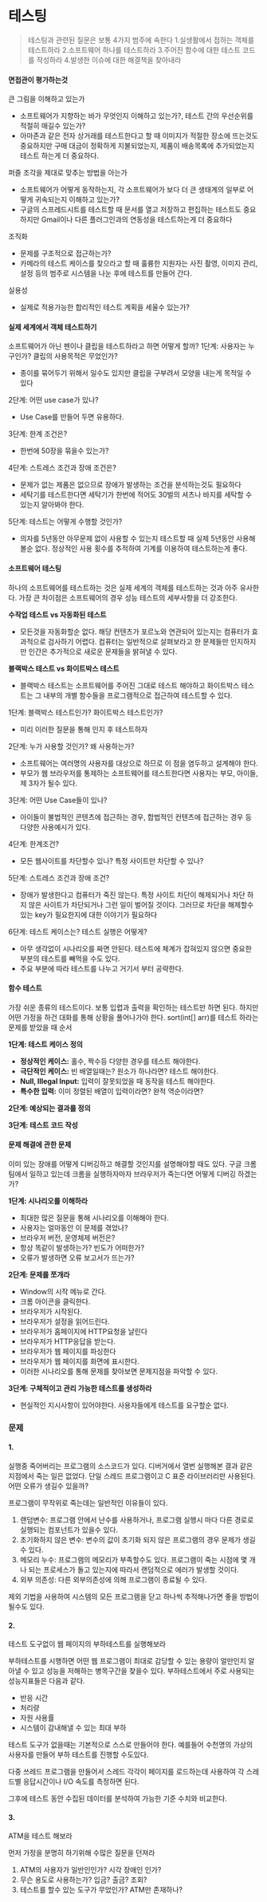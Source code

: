 # 테스팅
> 테스팅과 관련된 질문은 보통 4가지 범주에 속한다
> 1.실생활에서 접하는 객체를 테스트하라
> 2.소프트웨어 하나를 테스트하라
> 3.주어진 함수에 대한 테스트 코드를 작성하라
> 4.발생한 이슈에 대한 해결책을 찾아내라

#### 면접관이 평가하는것
큰 그림을 이해하고 있는가
- 소프트웨어가 지향하는 바가 무엇인지 이해하고 있는가?, 테스트 간의 우선순위를 적절히 매길수 있는가?
- 아마존과 같은 전자 상거래를 테스트한다고 할 때 이미지가 적절한 장소에 뜨는것도 중요하지만 구매 대금이 정확하게 지불되었는지, 제품이 배송목록에 추가되었는지 테스트 하는게 더 중요하다.


퍼즐 조각을 제대로 맞추는 방법을 아는가
- 소프트웨어가 어떻게 동작하는지, 각 소프트웨어가 보다 더 큰 생태계의 일부로 어떻게 귀속되는지 이해하고 있는가?
- 구글의 스프레드시트를 테스트할 때 문서를 열고 저장하고 편집하는 테스트도 중요하지만 Gmail이나 다른 플러그인과의 연동성을 테스트하는게 더 중요하다


조직화
- 문제를 구조적으로 접근하는가?
- 카메라의 테스트 케이스를 찾으라고 할 때 훌륭한 지원자는 사진 촬영, 이미지 관리, 설정 등의 범주로 시스템을 나눈 후에 테스트를 만들어 간다.


실용성
- 실제로 적용가능한 합리적인 테스트 계획을 세울수 있는가?

#### 실제 세계에서 객체 테스트하기
소프트웨어가 아닌 펜이나 클립을 테스트하라고 하면 어떻게 할까?
1단계: 사용자는 누구인가? 클립의 사용목적은 무었인가?
- 종이를 묶어두기 위해서 일수도 있지만 클립을 구부려서 모양을 내는게 목적일 수 있다


2단계: 어떤 use case가 있나?
- Use Case를 만들어 두면 유용하다.

3단계: 한계 조건은?
- 한번에 50장을 묶을수 있는가?

4단계: 스트레스 조건과 장애 조건은?
- 문제가 없는 제품은 없으므로 장애가 발생하는 조건을 분석하는것도 필요하다
- 세탁기를 테스트한다면 세탁기가 한번에 적어도 30벌의 셔츠나 바지를 세탁할 수 있는지 알아봐야 한다.

5단계: 테스트는 어떻게 수행할 것인가?
- 의자를 5년동안 아무문제 없이 사용할 수 있는지 테스트할 때 실제 5년동안 사용해볼순 없다. 정상적인 사용 횟수를 추적하여 기계를 이용하여 테스트하는게 좋다.

#### 소프트웨어 테스팅
하나의 소프트웨어를 테스트하는 것은 실제 세계의 객체를 테스트하는 것과 아주 유사한다. 가장 큰 차이점은 소프트웨어의 경우 성능 테스트의 세부사항을 더 강조한다.

**수작업 테스트 vs 자동화된 테스트**
- 모든것을 자동화할순 없다. 해당 컨텐츠가 포르노와 연관되어 있는지는 컴퓨터가 효과적으로 검사하기 어렵다. 컴퓨터는 일반적으로 살펴보라고 한 문제들만 인지하지만 인간은 추가적으로 새로운 문제들을 밝혀낼 수 있다.

**블랙박스 테스트 vs 화이트박스 테스트**
- 블랙박스 테스트는 소프트웨어를 주어진 그대로 테스트 해야하고 화이트박스 테스트는 그 내부의 개별 함수들을 프로그램적으로 접근하여 테스트할 수 있다.

1단계: 블랙박스 테스트인가? 화이트박스 테스트인가?
- 미리 이러한 질문을 통해 인지 후 테스트하자

2단계: 누가 사용할 것인가? 왜 사용하는가?
- 소프트웨어는 여러명의 사용자를 대상으로 하므로 이 점을 염두하고 설계해야 한다.
- 부모가 웹 브라우저를 통제하는 소프트웨어를 테스트한다면 사용자는 부모, 아이들, 제 3자가 될수 있다.

3단계: 어떤 Use Case들이 있나?
- 아이들이 불법적인 콘텐츠에 접근하는 경우, 합법적인 컨텐츠에 접근하는 경우 등 다양한 사용예시가 있다.

4단계: 한계조건?
- 모든 웹사이트를 차단할수 있나? 특정 사이트만 차단할 수 있나?

5단계: 스트레스 조건과 장애 조건?
- 장애가 발생한다고 컴퓨터가 죽진 않는다. 특정 사이트 차단이 해제되거나 차단 하지 않은 사이트가 차단되거나 그런 일이 벌어질 것이다. 그러므로 차단을 해제할수 있는 key가 필요한지에 대한 이야기가 필요하다

6단계: 테스트 케이스는? 테스트 실행은 어떻게?
- 아무 생각없이 시나리오를 짜면 안된다. 테스트에 체계가 잡혀있지 않으면 중요한 부분의 테스트를 빼먹을 수도 있다.
- 주요 부분에 따라 테스트를 나누고 거기서 부터 공략한다.

#### 함수 테스트
가장 쉬운 종류의 테스트이다. 보통 입렵과 출력을 확인하는 테스트만 하면 된다.
하지만 어떤 가정을 하건 대화를 통해 상황을 풀어나가야 한다.
sort(int[] arr)를 테스트 하라는 문제를 받았을 때 순서

**1단계: 테스트 케이스 정의**
- **정상적인 케이스:** 홀수, 짝수등 다양한 경우를 테스트 해야한다.
- **극단적인 케이스:** 빈 배열일때는? 원소가 하나라면? 테스트 해야한다.
- **Null, Illegal Input:** 입력이 잘못되었을 때 동작을 테스트 해야한다.
- **특수한 입력:** 이미 정렬된 배열이 입력이라면? 완적 역순이라면?


**2단계: 예상되는 결과를 정의**

**3단계: 테스트 코드 작성**

#### 문제 해결에 관한 문제
이미 있는 장애를 어떻게 디버깅하고 해결할 것인지를 설명해야할 때도 있다.
구글 크롬 팀에서 일하고 있는데 크롬을 실행하자마자 브라우저가 죽는다면 어떻게 디버깅 하겠는가?

**1단계: 시나리오를 이해하라**
- 최대한 많은 질문을 통해 시나리오를 이해해야 한다.
- 사용자는 얼마동안 이 문제를 겪었나?
- 브라우저 버전, 운영체제 버전은?
- 항상 똑같이 발생하는가? 빈도가 어떠한가?
- 오류가 발생하면 오류 보고서가 뜨는가?


**2단계: 문제를 쪼개라**
- Window의 시작 메뉴로 간다.
- 크롬 아이콘을 클릭한다.
- 브라우저가 시작된다.
- 브라우저가 설정을 읽어드린다.
- 브라우저가 홈페이지에 HTTP요청을 날린다
- 브라우저가 HTTP응답을 받는다.
- 브라우저가 웹 페이지를 파싱한다
- 브라우저가 웹 페이지를 화면에 표시한다.
- 이러한 시나리오를 통해 문제를 찾아보면 문제지점을 파악할 수 있다.

**3단계: 구체적이고 관리 가능한 테스트를 생성하라**
- 현실적인 지시사항이 있어야한다. 사용자들에게 테스트를 요구할순 없다.

### 문제
#### 1.
실행중 죽어버리는 프로그램의 소스코드가 있다. 디버거에서 열번 실행해본 결과 같은 지점에서 죽는 일은 없었다. 단일 스레드 프로그램이고 C 표준 라이브러리만 사용된다. 어떤 오류가 생길수 있을까?

프로그램이 무작위로 죽는데는 일반적인 이유들이 있다.
1. 랜덤변수: 프로그램 안에서 난수를 사용하거나, 프로그램 실행시 마다 다른 경로로 실행되는 컴포넌트가 있을수 있다.
2. 초기화하지 않은 변수: 변수의 값이 초기화 되지 않은 프로그램의 경우 문제가 생길수 있다.
3. 메모리 누수: 프로그램의 메모리가 부족할수도 있다. 프로그램이 죽는 시점에 몇 개나 되는 프로세스가 돌고 있는지에 따라서 랜덤적으로 에러가 발생할 것이다.
4. 외부 의존성: 다른 외부의존성에 의해 프로그램이 종료될 수 있다.

제외 기법을 사용하여 시스템의 모든 프로그램을 닫고 하나씩 추적해나가면 좋을 방법이 될수도 있다.

#### 2.
테스트 도구없이 웹 페이지의 부하테스트를 실행해보라

부하테스트를 시행하면 어떤 웹 프로그램이 최대로 감당할 수 있는 용량이 얼만인지 알아낼 수 있고 성능을 저해하는 병목구간을 찾을수 있다.
부하테스트에서 주로 사용되는 성능지표들은 다음과 같다.
- 반응 시간
- 처리량
- 자원 사용률
- 시스템이 감내해낼 수 있는 최대 부하

테스트 도구가 없을때는 기본적으로 스스로 만들어야 한다. 예를들어 수천명의 가상의 사용자를 만들어 부하 테스트를 진행할 수도있다.

다중 쓰레드 프로그램을 만들어서 스레드 각각이 페이지를 로드하는데 사용하여 각 스레드별 응답시간이나 I/O 속도를 측정하면 된다.

그후에 테스트 동안 수집된 데이터를 분석하여 가능한 기준 수치와 비교한다.

#### 3.
ATM을 테스트 해보라

먼저 가정을 분명히 하기위해 수많은 질문을 던져라
1. ATM의 사용자가 일반인인가? 시각 장애인 인가?
2. 무슨 용도로 사용하는가? 입금? 출금? 조회?
3. 테스트를 할수 있는 도구가 무었인가? ATM만 존재하나?
